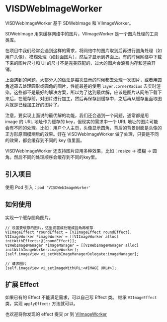 # VISDWebImageWorker

VISDWebImageWorker 基于 SDWebImage 和 VIImageWorker。

SDWebImage 用来缓存网络中的图片，VIImageWorker 是一个图片处理的工具类库。

在项目中我们经常会遇到这样的需求，将网络中的图片取到后再进行圆角处理（如用户头像）、模糊处理（如封面图片），然后才显示到界面上。有的时候网络中下载下来的图片尺寸和 UI 的尺寸不是完美匹配的，过大的图片会浪费内存和渲染开销。

上面遇到的问题，大部分人的做法是每次显示的时候都去处理一次图片，或者用圆角遮罩去处理圆形或圆角的图片，性能最差的使用 `layer.cornerRadius` 去实时渲染。这些都不是最好的解决方案，所以为了达到最优解，应该是图片从网络下载下来后，在缓存前，对图片进行加工，然后再保存到缓存中，之后再从缓存里面取图片就是已经加工好的图片了。

注意，要实现上面说的最优解的功能，我们还会遇到一个问题，通常都是用 image 的 URL 地址作为缓存的 key，但现实的需求中一个 URL 地址的图片可能会有不同的处理。比如：用户个人主页，头像显示圆角，背后的背景封面是头像的正方形原图模糊后的效果。好在 VISDWebImageWorker 做了处理，只要是不同的效果，都会缓存到不同的 key 值里面。

VISDWebImageWorker 还支持图片应用多种效果，比如：resize -> 模糊 -> 圆角。然后不同的处理顺序会缓存到不同的key里。

## 引入项目

使用 Pod 引入：`pod 'VISDWebImageWorker'`

## 如何使用

实现一个缓存圆角图片。

    // 设置要缓存的图片，这里设置成处理成圆角再缓存
    VIImageEffect *roundEffect = [VIImageEffect roundEffect];
    VIImageWorker *imageWorker = [[VIImageWorker alloc] initWithEffects:@[roundEffect]];
    VIWebImageManager *imageManager = [[VIWebImageManager alloc] initWithImageWorker:imageWorker];
    [self.imageView vi_setWebImageManagerDelegate:imageManager];
    
    // 请求图片
    [self.imageView vi_setImageWithURL:<#IMAGE URL#>];


## 扩展 Effect

如果已有的 Effect 不能满足需求，可以自己写 Effect 类。
继承 `VIImageEffect` 类，实现 `applyEffect:` 方法就可以。

也欢迎将你发现的 effect 提交 pr 到 [VIImageWorker](https://github/vitoziv/VIImageWorker)


